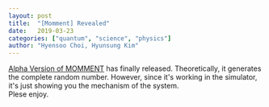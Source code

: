 ```yaml
---
layout: post
title:  "[Momment] Revealed"
date:   2019-03-23
categories: ["quantum", "science", "physics"]
author: "Hyensoo Choi, Hyunsung Kim"
---
```


[Alpha Version of MOMMENT](http://momment.xyz/) has finally released. Theoretically, it generates the complete random number. However, since it's working in the simulator, it's just showing you the mechanism of the system.  
Plese enjoy.